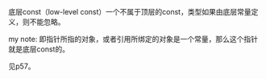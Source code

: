 底层const（low-level const）一个不属于顶层的const，类型如果由底层常量定义，则不能忽略。

my note: 即指针所指的对象，或者引用所绑定的对象是一个常量，那么这个指针就是底层const的。

见p57。
